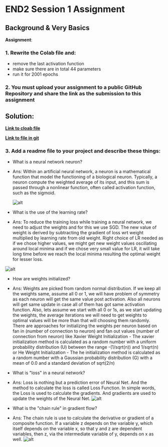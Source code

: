 # END2 Session 1 Assignment

## Background & Very Basics

**Assignment**:
### 1. Rewrite the Colab file and:
  - remove the last activation function
  - make sure there are in total 44 parameters
  - run it for 2001 epochs
### 2. You must upload your assignment to a public GitHub Repository and share the link as the submission to this assignment

## Solution:

**[Link to cloab file](https://colab.research.google.com/drive/1yQxqQXFwAdbpG_T6V-uazKC0T2WOP-7V?usp=sharing)**

**[Link to file in git](https://github.com/SachinDangayach/END2.0/blob/main/Session1/END2_0_Session_1.ipynb)**

### 3. Add a readme file to your project and describe these things:
  - What is a neural network neuron?
  - Ans: Within an artificial neural network, a neuron is a mathematical function that model the functioning of a biological neuron.
    Typically, a neuron compute the weighted average of its input, and this sum is passed through a nonlinear function, often called activation function, such as the sigmoid.

    ![alt](https://i.stack.imgur.com/wXL9A.png)
  - What is the use of the learning rate?
  - Ans: To reduce the training loss while training a neural network, we need to adjust the weights and for this we use SGD. The new value of weight is derived by subtracting the gradient of loss wrt weight multiplied by learning rate from old weight. Right choice of LR needed as if we chose higher values, we might get new weight values oscillating around local minima and if we chose very small value for LR, it will  take long time before we reach the local minima resulting the optimal weight for lesser loss.

  ![alt](https://www.fromthegenesis.com/wp-content/uploads/2020/04/lr_12420_1-1024x384.png)

  - How are weights initialized?
  - Ans: Weights are picked from random normal distribution. If we keep all the weights same, assume all 0 or 1, we will have problem of symmetry as each neuron will get the same value post activation. Also all neurons will get same update in case all of them has got same activation function. Also, lets assume we start with all 0 or 1s, as we start updating the weights, the average iterations we will need to get weights to optimal values will be more than that will choosing them randomly.
  There are approaches for initializing the weights per neuron based on fan in (number of connection to neuron) and fan out values (number of connection from neuron) like Xavier Weight Initialization - The xavier initialization method is calculated as a random number with a uniform probability distribution (U) between the range -(1/sqrt(n)) and 1/sqrt(n) or He Weight Initialization - The he initialization method is calculated as a random number with a Gaussian probability distribution (G) with a mean of 0.0 and a standard deviation of sqrt(2/n)

  - What is "loss" in a neural network?
  - Ans: Loss is nothing but a prediction error of Neural Net. And the method to calculate the loss is called Loss Function. In simple words, the Loss is used to calculate the gradients. And gradients are used to update the weights of the Neural Net.
  ![alt](https://cdn-images-1.medium.com/max/800/1*N1PyOYeog-vyytRbwEwQCQ.png)

  - What is the "chain rule" in gradient flow?
  - Ans: The chain rule is use to calculate the derivative or gradient of a composite function. If a variable z depends on the variable y, which itself depends on the variable x, so that y and z are dependent variables, then z, via the intermediate variable of y, depends on x as well.
  ![alt](https://miro.medium.com/max/1365/1*e6Epzbmngh2a50WUrKleUA.png)

